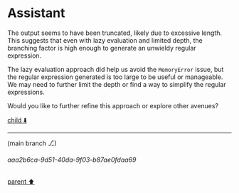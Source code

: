 # Assistant

The output seems to have been truncated, likely due to excessive length. This suggests that even with lazy evaluation and limited depth, the branching factor is high enough to generate an unwieldy regular expression. 

The lazy evaluation approach did help us avoid the `MemoryError` issue, but the regular expression generated is too large to be useful or manageable. We may need to further limit the depth or find a way to simplify the regular expressions.

Would you like to further refine this approach or explore other avenues?

[child ⬇️](#aaa2b6ca-9d51-40da-9f03-b87ae0fdaa69)

---

(main branch ⎇)
###### aaa2b6ca-9d51-40da-9f03-b87ae0fdaa69
[parent ⬆️](#4e2dcd6c-8e76-40e5-9743-f8c17e091d1a)
